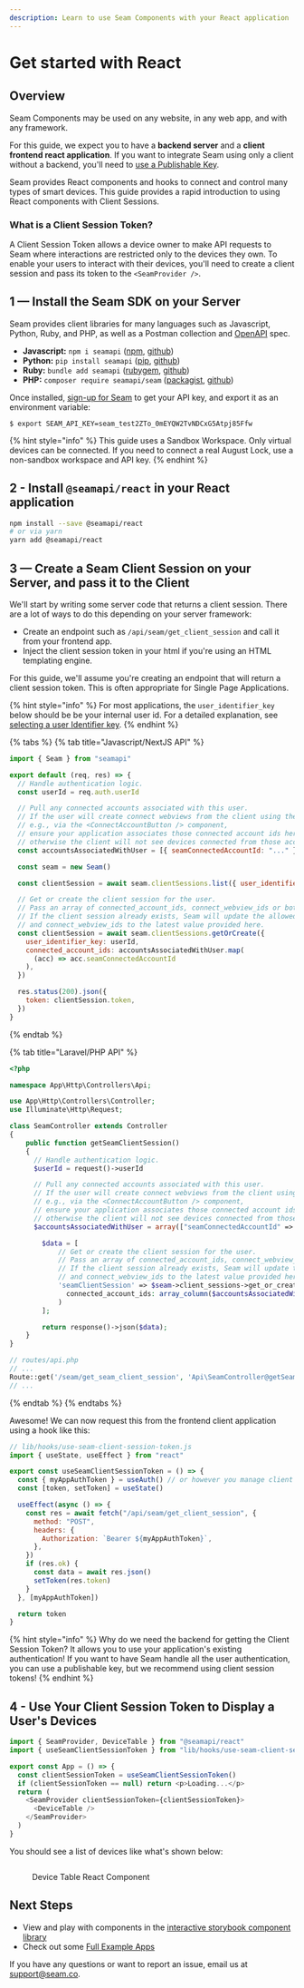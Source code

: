 ```yaml
---
description: Learn to use Seam Components with your React application
---
```


# Get started with React

## Overview

Seam Components may be used on any website, in any web app, and with any framework.

For this guide, we expect you to have a **backend server** and a **client frontend react application**. 
If you want to integrate Seam using only a client without a backend, you'll need to [use a Publishable Key](get-started-with-client-side-components.md).

Seam provides React components and hooks to connect and control many types of smart devices. This guide provides a rapid introduction to using React components with Client Sessions.


### What is a Client Session Token?

A Client Session Token allows a device owner to make API requests to Seam where interactions are restricted only to the devices they own. To enable your users to interact with their devices, you'll need to create a client session and pass its token to the `<SeamProvider />`.

## 1 — Install the Seam SDK on your Server

Seam provides client libraries for many languages such as Javascript, Python, Ruby, and PHP, as well as a Postman collection and [OpenAPI](https://connect.getseam.com/openapi.json) spec.

* **Javascript:** `npm i seamapi` ([npm](https://www.npmjs.com/package/seamapi), [github](https://github.com/seamapi/javascript))
* **Python:** `pip install seamapi` ([pip](https://pypi.org/project/seamapi/), [github](https://github.com/seamapi/python))
* **Ruby:** `bundle add seamapi` ([rubygem](https://rubygems.org/gems/seamapi), [github](https://github.com/seamapi/ruby))
* **PHP:** `composer require seamapi/seam` ([packagist](https://packagist.org/packages/seamapi/seam), [github](https://github.com/seamapi/php))

Once installed, [sign-up for Seam](https://console.seam.co/) to get your API key, and export it as an environment variable:

```
$ export SEAM_API_KEY=seam_test2ZTo_0mEYQW2TvNDCxG5Atpj85Ffw
```

{% hint style="info" %}
This guide uses a Sandbox Workspace. Only virtual devices can be connected. If you need to connect a real August Lock, use a non-sandbox workspace and API key.
{% endhint %}

## 2 - Install `@seamapi/react` in your React application

```bash
npm install --save @seamapi/react
# or via yarn
yarn add @seamapi/react
```

## 3 — Create a Seam Client Session on your Server, and pass it to the Client

We'll start by writing some server code that returns a client session. There are a lot of ways to do this depending on your server framework:

* Create an endpoint such as `/api/seam/get_client_session` and call it from your frontend app.
* Inject the client session token in your html if you're using an HTML templating engine.

For this guide, we'll assume you're creating an endpoint that will return a client session token. This is often appropriate for Single Page Applications.

{% hint style="info" %}
For most applications, the `user_identifier_key` below should be be your internal user id.
For a detailed explanation, see [selecting a user Identifier key](./get-started-with-client-side-components.md#3-select-a-user-identifier-key).
{% endhint %}

{% tabs %}
{% tab title="Javascript/NextJS API" %}
```javascript
import { Seam } from "seamapi"

export default (req, res) => {
  // Handle authentication logic.
  const userId = req.auth.userId

  // Pull any connected accounts associated with this user.
  // If the user will create connect webviews from the client using the client session token,
  // e.g., via the <ConnectAccountButton /> component,
  // ensure your application associates those connected account ids here,
  // otherwise the client will not see devices connected from those accounts.
  const accountsAssociatedWithUser = [{ seamConnectedAccountId: "..." }]

  const seam = new Seam()

  const clientSession = await seam.clientSessions.list({ user_identifier_key: userId })

  // Get or create the client session for the user.
  // Pass an array of connected_account_ids, connect_webview_ids or both.
  // If the client session already exists, Seam will update the allowed connected_account_ids
  // and connect_webview_ids to the latest value provided here.
  const clientSession = await seam.clientSessions.getOrCreate({
    user_identifier_key: userId,
    connected_account_ids: accountsAssociatedWithUser.map(
      (acc) => acc.seamConnectedAccountId
    ),
  })

  res.status(200).json({
    token: clientSession.token,
  })
}
```
{% endtab %}

{% tab title="Laravel/PHP API" %}
```php
<?php

namespace App\Http\Controllers\Api;

use App\Http\Controllers\Controller;
use Illuminate\Http\Request;

class SeamController extends Controller
{
    public function getSeamClientSession()
    {
      // Handle authentication logic.
      $userId = request()->userId

      // Pull any connected accounts associated with this user.
      // If the user will create connect webviews from the client using the client session token,
      // e.g., via the <ConnectAccountButton /> component,
      // ensure your application associates those connected account ids here,
      // otherwise the client will not see devices connected from those accounts.
      $accountsAssociatedWithUser = array(["seamConnectedAccountId" => "..."])

        $data = [
            // Get or create the client session for the user.
            // Pass an array of connected_account_ids, connect_webview_ids or both.
            // If the client session already exists, Seam will update the allowed connected_account_ids
            // and connect_webview_ids to the latest value provided here.
            'seamClientSession' => $seam->client_sessions->get_or_create(
              connected_account_ids: array_column($accountsAssociatedWithUser, 'seamConnectedAccountId');
            )
        ];

        return response()->json($data);
    }
}
```

```php
// routes/api.php
// ...
Route::get('/seam/get_seam_client_session', 'Api\SeamController@getSeamClientSession');
// ...

```
{% endtab %}
{% endtabs %}

Awesome! We can now request this from the frontend client application using a hook like this:

```javascript
// lib/hooks/use-seam-client-session-token.js
import { useState, useEffect } from "react"

export const useSeamClientSessionToken = () => {
  const { myAppAuthToken } = useAuth() // or however you manage client side auth
  const [token, setToken] = useState()

  useEffect(async () => {
    const res = await fetch("/api/seam/get_client_session", {
      method: "POST",
      headers: {
        Authorization: `Bearer ${myAppAuthToken}`,
      },
    })
    if (res.ok) {
      const data = await res.json()
      setToken(res.token)
    }
  }, [myAppAuthToken])

  return token
}
```

{% hint style="info" %}
Why do we need the backend for getting the Client Session Token? It allows you to use your application's existing authentication! If you want to have Seam handle all the user authentication, you can use a publishable key, but we recommend using client session tokens!
{% endhint %}

## 4 - Use Your Client Session Token to Display a User's Devices

```javascript
import { SeamProvider, DeviceTable } from "@seamapi/react"
import { useSeamClientSessionToken } from "lib/hooks/use-seam-client-session-token"

export const App = () => {
  const clientSessionToken = useSeamClientSessionToken()
  if (clientSessionToken == null) return <p>Loading...</p>
  return (
    <SeamProvider clientSessionToken={clientSessionToken}>
      <DeviceTable />
    </SeamProvider>
  )
}
```

You should see a list of devices like what's shown below:

<figure><img src="../../.gitbook/assets/device-table.png" alt=""><figcaption><p>Device Table React Component</p></figcaption></figure>

## Next Steps

* View and play with components in the [interactive storybook component library](https://react.seam.co/)
* Check out some [Full Example Apps](https://github.com/seamapi/react/tree/main/examples)

If you have any questions or want to report an issue, email us at support@seam.co.
